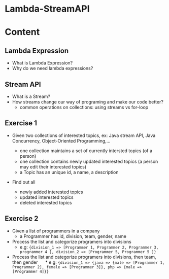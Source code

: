 # Lambda-StreamAPI

# Content
## Lambda Expression
* What is Lambda Expression?
* Why do we need lambda expressions?

## Stream API
* What is a Stream?
* How streams change our way of programing and make our code better?
    * common operations on collections: using streams vs for-loop
  
## Exercise 1
* Given two collections of interested topics, ex: Java stream API, Java Concurrency, Object-Oriented Programming,...
    * one collection maintains a set of currently intersted topics (of a person)
    * one collection contains newly updated interested topics (a person may edit their interested topics)
    * a Topic has an unique id, a name, a description

* Find out all 
    * newly added interested topics
    * updated interested topics
    * deleted interested topics
    
## Exercise 2
 * Given a list of programmers in a company
      * a Programmer has id, division, team, gender, name
 * Process the list and categorize programers into divisions
      * e.g: ```{division_1 => [Programmer 1, Programmer 2, Programmer 3, programmer 4 ], division_2 => [Programmer 5, Programmer 5 ]}```
 * Process the list and categorize programers into divisions, then team, then gender
      * e.g: ```{division_1 => {java => {male => [Programmer 1, Programmer 2], female => [Programmer 3]}, php => {male => [Programmer 4]}}```
     
   
    
